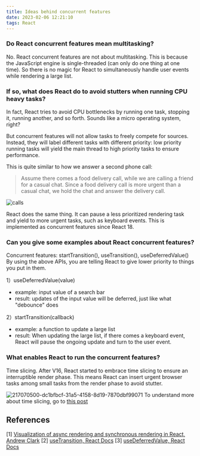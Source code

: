 ```yaml
---
title: Ideas behind concurrent features
date: 2023-02-06 12:21:10
tags: React
---
```


### Do React concurrent features mean multitasking?
No. React concurrent features are not about multitasking.
This is because the JavaScript engine is single-threaded (can only do one thing at one time).
So there is no magic for React to simultaneously handle user events while rendering a large list.

### If so, what does React do to avoid stutters when running CPU heavy tasks?
In fact, React tries to avoid CPU bottlenecks by running one task, stopping it, running another, and so forth.
Sounds like a micro operating system, right? 

But concurrent features will not allow tasks to freely compete for sources.   
Instead, they will label different tasks with different priority: low priority running tasks will yield the main thread to high priority tasks to ensure performance.

This is quite similar to how we answer a second phone call:

> Assume there comes a food delivery call, while we are calling a friend for a casual chat.
Since a food delivery call is more urgent than a casual chat, we hold the chat and answer the delivery call.

![calls](https://user-images.githubusercontent.com/51183663/217071662-a89bd48e-beb5-4a82-ab62-7f36f7ab15fe.png)

React does the same thing. It can pause a less prioritized rendering task and yield to more urgent tasks, such as keyboard events. This is implemented as concurrent features since React 18.
### Can you give some examples about React concurrent features?
Concurrent features: startTransition(), useTransition(), useDeferredValue()
By using the above APIs, you are telling React to give lower priority to things you put in them. 

1）useDeferredValue(value)
- example: input value of a search bar
- result: updates of the input value will be deferred, just like what "debounce" does

2）startTransition(callback)
- example: a function to update a large list
- result: When updating the large list, if there comes a keyboard event, React will pause the ongoing update and turn to the user event.

### What enables React to run the concurrent features?
Time slicing.
After V16, React started to embrace time slicing to ensure an interruptible render phase. 
This means React can insert urgent browser tasks among small tasks from the render phase to avoid stutter.

![217070500-dc1bfbcf-31a5-4158-8d19-7870dbf99071](https://user-images.githubusercontent.com/51183663/217111897-7dacf96a-a574-410b-865b-c5e8ce3c3f5a.png)
To understand more about time slicing, go to [this post](https://flaming-cl.github.io/post/time-slicing-react)

## References
[1] [Visualization of async rendering and synchronous rendering in React, Andrew Clark](https://twitter.com/acdlite/status/977291318324948992)
[2] [useTransition, React Docs](https://beta.reactjs.org/reference/react/useTransition)
[3] [useDeferredValue, React Docs](https://beta.reactjs.org/reference/react/useDeferredValue)
